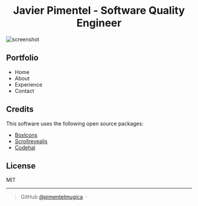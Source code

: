 <h1 align="center">
  <br>
  <br>
  Javier Pimentel - Software Quality Engineer
  <br>
</h1>

![screenshot](docs/presentation.gif)

## Portfolio

- Home
- About
- Experience
- Contact

## Credits

This software uses the following open source packages:

- [BoxIcons](https://boxicons.com)
- [Scrollrevealjs](https://scrollrevealjs.org/)
- [Codehal](https://www.buymeacoffee.com/codehalYoutube)

## License

MIT

---

> GitHub [@pimentelmugica](https://github.com/pimentelmugica) &nbsp;&middot;&nbsp;
